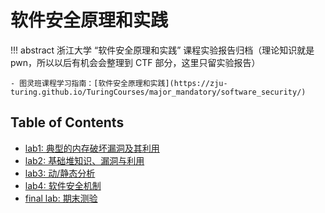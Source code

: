 # 软件安全原理和实践

!!! abstract
    浙江大学 “软件安全原理和实践” 课程实验报告归档（理论知识就是 pwn，所以以后有机会会整理到 CTF 部分，这里只留实验报告）

    - 图灵班课程学习指南：[软件安全原理和实践](https://zju-turing.github.io/TuringCourses/major_mandatory/software_security/)

## Table of Contents

- [lab1: 典型的内存破坏漏洞及其利用](lab1/)
- [lab2: 基础堆知识、漏洞与利用](lab2/)
- [lab3: 动/静态分析](lab3/)
- [lab4: 软件安全机制](lab4/)
- [final lab: 期末测验](final/)